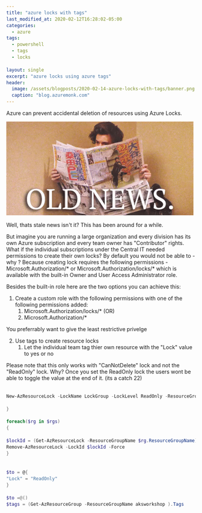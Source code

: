```yaml
---
title: "azure locks with tags"
last_modified_at: 2020-02-12T16:28:02-05:00
categories:
  - azure
tags:
  - powershell
  - tags
  - locks

layout: single
excerpt: "azure locks using azure tags"
header:
  image: /assets/blogposts/2020-02-14-azure-locks-with-tags/banner.png
  caption: "blog.azuremonk.com"
---
```



Azure can prevent accidental deletion of resources using Azure Locks.



![alt](/assets/blogposts/2020-02-14-azure-locks-with-tags/oldnews.gif)













Well, thats stale news isn't it? This has been around for a while. 

But imagine you are running a large organization and every division has its own Azure subscription and every team owner has "Contributor" rights. What if the individual subscriptions under the Central IT needed permissions to create their own locks? By default you would not be able to - why ? Because creating lock requires the following permissions - Microsoft.Authorization/* or Microsoft.Authorization/locks/* which is available with the built-in Owner and User Access Administrator role. 


Besides the built-in role here are the two options you can achieve this: 

1. Create a custom role with the following permissions with one of the following permissions added:
   1. Microsoft.Authorization/locks/* (OR)
   2. Microsoft.Authorization/*  
   
You preferrably want to give the least restrictive privelge 

2. Use tags to create resource locks 
   1. Let the individual team tag thier own resource with the "Lock" value to yes or no

Please note that this only works with "CanNotDelete" lock and not the "ReadOnly" lock. Why? Once you set the ReadOnly lock the users wont be able to toggle the value at the end of it. (its a catch 22)

```powershell

New-AzResourceLock -LockName LockGroup -LockLevel ReadOnly -ResourceGroupName $rg.ResourceGroupName -Force

}

foreach($rg in $rgs)
{

$lockId = (Get-AzResourceLock -ResourceGroupName $rg.ResourceGroupName).LockId
Remove-AzResourceLock -LockId $lockId -Force
}


$to = @{
"Lock" = "ReadOnly"
}

$to =@()
$tags = (Get-AzResourceGroup -ResourceGroupName aksworkshop ).Tags


````